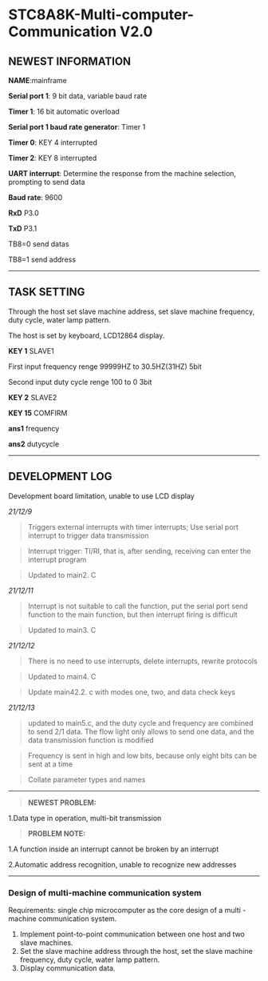 # STC8A8K-Multi-computer-Communication V2.0

##  NEWEST INFORMATION

**NAME**:mainframe

**Serial port 1**: 9 bit data, variable baud rate

**Timer 1**: 16 bit automatic overload

**Serial port 1 baud rate generator**: Timer 1

**Timer 0**: KEY 4  interrupted

**Timer 2**: KEY 8  interrupted

**UART interrupt**: Determine the response from the machine selection, prompting to send data

**Baud rate**: 9600

**RxD** P3.0

**TxD** P3.1

TB8=0 send datas

TB8=1 send address

---------------------

##  TASK SETTING

Through the host set slave machine address, set slave machine frequency, duty cycle, water lamp pattern.

The host is set by keyboard, LCD12864 display.

**KEY 1** SLAVE1

First input frequency renge 99999HZ to 30.5HZ(31HZ) 5bit

Second input duty cycle renge 100 to 0 3bit

**KEY 2** SLAVE2

**KEY 15** COMFIRM

**ans1** frequency

**ans2** dutycycle

---------------------

##  DEVELOPMENT LOG

Development board limitation, unable to use LCD display

*21/12/9* 

>Triggers external interrupts with timer interrupts; Use serial port interrupt to trigger data transmission

>Interrupt trigger: TI/RI, that is, after sending, receiving can enter the interrupt program

>Updated to main2. C

*21/12/11* 

>Interrupt is not suitable to call the function, put the serial port send function to the main function, but then interrupt firing is difficult

>Updated to main3. C

*21/12/12* 

>There is no need to use interrupts, delete interrupts, rewrite protocols

>Updated to main4. C

>Update main42.2. c with modes one, two, and data check keys

*21/12/13* 

>updated to main5.c, and the duty cycle and frequency are combined to send 2/1 data. The flow light only allows to send one data, and the data transmission function is modified

>Frequency is sent in high and low bits, because only eight bits can be sent at a time

>Collate parameter types and names

---------------------

>**NEWEST PROBLEM:**

1.Data type in operation, multi-bit transmission

>**PROBLEM NOTE:**

1.A function inside an interrupt cannot be broken by an interrupt

2.Automatic address recognition, unable to recognize new addresses

---------------------

###  Design of multi-machine communication system

Requirements: single chip microcomputer as the core design of a multi - machine communication system.

1. Implement point-to-point communication between one host and two slave machines.
2. Set the slave machine address through the host, set the slave machine frequency, duty cycle, water lamp pattern.
3. Display communication data.
